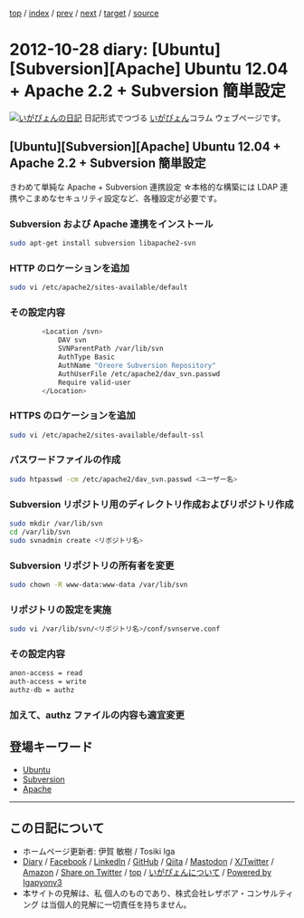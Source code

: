 [top](../index.html) 
 / [index](index.html) 
 / [prev](ig121027.html) 
 / [next](ig121029.html) 
 / [target](https://www.igapyon.jp/igapyon/diary/2012/ig121028.html) 
 / [source](https://github.com/igapyon/diary/blob/master/2012/ig121028.src.md) 

2012-10-28 diary: [Ubuntu][Subversion][Apache] Ubuntu 12.04 + Apache 2.2 + Subversion 簡単設定
=====================================================================================================
[![いがぴょんの日記](https://www.igapyon.jp/igapyon/diary/images/iga202308_64.jpg "いがぴょん")](https://www.igapyon.jp/igapyon/diary/memo/memoigapyon.html) 日記形式でつづる [いがぴょん](https://www.igapyon.jp/igapyon/diary/memo/memoigapyon.html)コラム ウェブページです。

## [Ubuntu][Subversion][Apache] Ubuntu 12.04 + Apache 2.2 + Subversion 簡単設定

きわめて単純な Apache + Subversion 連携設定
☆本格的な構築には LDAP 連携やこまめなセキュリティ設定など、各種設定が必要です。


### Subversion および Apache 連携をインストール


```sh
sudo apt-get install subversion libapache2-svn
```



### HTTP のロケーションを追加


```sh
sudo vi /etc/apache2/sites-available/default
```



### その設定内容


```sh
        <Location /svn>
            DAV svn
            SVNParentPath /var/lib/svn
            AuthType Basic
            AuthName "Oreore Subversion Repository"
            AuthUserFile /etc/apache2/dav_svn.passwd
            Require valid-user
        </Location>
```



### HTTPS のロケーションを追加


```sh
sudo vi /etc/apache2/sites-available/default-ssl
```



### パスワードファイルの作成


```sh
sudo htpasswd -cm /etc/apache2/dav_svn.passwd <ユーザー名>
```



### Subversion リポジトリ用のディレクトリ作成およびリポジトリ作成


```sh
sudo mkdir /var/lib/svn
cd /var/lib/svn
sudo svnadmin create <リポジトリ名>
```



### Subversion リポジトリの所有者を変更


```sh
sudo chown -R www-data:www-data /var/lib/svn
```



### リポジトリの設定を実施


```sh
sudo vi /var/lib/svn/<リポジトリ名>/conf/svnserve.conf
```



### その設定内容


```sh
anon-access = read
auth-access = write
authz-db = authz
```



### 加えて、authz ファイルの内容も適宜変更

## 登場キーワード

* [Ubuntu](../keyword/ubuntu.html)
* [Subversion](../keyword/subversion.html)
* [Apache](../keyword/apache.html)

----------------------------------------------------------------------------------------------------

## この日記について

* ホームページ更新者: 伊賀 敏樹 / Tosiki Iga
* [Diary](https://www.igapyon.jp/igapyon/diary/) / [Facebook](https://www.facebook.com/igapyon) / [LinkedIn](https://www.linkedin.com/in/toshikiiga) / [GitHub](https://github.com/igapyon) / [Qiita](https://qiita.com/igapyon) / [Mastodon](https://social.vivaldi.net/@igapyon) / [X/Twitter](https://twitter.com/ToshikiIga) / [Amazon](https://www.amazon.co.jp/%E4%BC%8A%E8%B3%80-%E6%95%8F%E6%A8%B9/e/B004LTQWCQ) / 
[Share on Twitter](https://twitter.com/intent/tweet?hashtags=igapyon%2Cdiary%2C%E3%81%84%E3%81%8C%E3%81%B4%E3%82%87%E3%82%93%2CUbuntu%2CSubversion%2CApache&text=%5BUbuntu%5D%5BSubversion%5D%5BApache%5D+Ubuntu+12.04+%2B+Apache+2.2+%2B+Subversion+%E7%B0%A1%E5%8D%98%E8%A8%AD%E5%AE%9A&url=https%3A%2F%2Fwww.igapyon.jp%2Figapyon%2Fdiary%2F2012%2Fig121028.html) / [top](../index.html) / [いがぴょんについて](https://www.igapyon.jp/igapyon/diary/memo/memoigapyon.html) / [Powered by Igapyonv3](https://github.com/igapyon/igapyonv3)
* 本サイトの見解は、私 個人のものであり、株式会社レザボア・コンサルティング は当個人的見解に一切責任を持ちません。 
